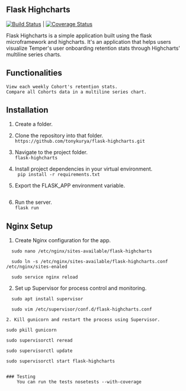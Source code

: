 ## Flask Highcharts

[![Build Status](https://travis-ci.org/andela-amutava/Bucketlist.svg?branch=develop)](https://travis-ci.org/andela-amutava/Bucketlist)
|
[![Coverage Status](https://coveralls.io/repos/github/andela-amutava/Bucketlist/badge.svg?branch=master)](https://coveralls.io/github/andela-amutava/Bucketlist?branch=master)

Flask Highcharts is a simple application built using the flask microframework and highcharts. It's an application that helps users visualize Temper's user onboarding retention stats through Highcharts' multiline series charts.


## Functionalities
```
View each weekly Cohort's retention stats.
Compare all Cohorts data in a multiline series chart.
```

## Installation
1. Create a folder.

2. Clone the repository into that folder.<br/>
    `https://github.com/tonykurya/flask-highcharts.git`<br/>

3. Navigate to the project folder.<br/>
   `flask-highcharts` 

4. Install project dependencies in your virtual environment.<br/>
    ` pip install -r requirements.txt`

5. Export the FLASK_APP environment variable. <br/>
     ```export FLASK_APP=charts.py
      ```
6. Run the server.<br/>
   `flask run`


## Nginx Setup
1. Create Nginx configuration for the app.
  ```
	sudo nano /etc/nginx/sites-available/flask-highcharts

	sudo ln -s /etc/nginx/sites-available/flask-highcharts.conf /etc/nginx/sites-enaled

	sudo service nginx reload
  ```

2. Set up Supervisor for process control and monitoring.
  ```
	sudo apt install supervisor
	
	sudo vim /etc/supervisor/conf.d/flask-highcharts.conf

2. Kill gunicorn and restart the process using Supervisor.

  ```
  	sudo pkill gunicorn

    sudo supervisorctl reread
    
    sudo supervisorctl update
    
	sudo supervisorctl start flask-highcharts
  ```

  ### Testing
      You can run the tests nosetests --with-coverage
